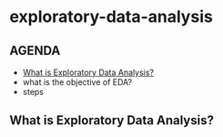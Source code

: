 # exploratory-data-analysis
## AGENDA
* [What is Exploratory Data Analysis?](#What-is-Exploratory-Data-Analysis?)
* what is the objective of EDA?
* steps
##  What is Exploratory Data Analysis?
